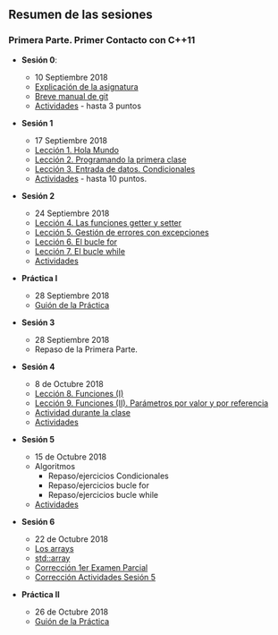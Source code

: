 
## Resumen de las sesiones 

### Primera Parte. Primer Contacto con C++11

  - **Sesión 0**: 
    - 10 Septiembre 2018
    - [Explicación de la asignatura](https://nebrija-my.sharepoint.com/:p:/g/personal/avalero_nebrija_es/Ea-TGKDi57VLi7X4OK3ujNcB95RyhQAKgDftdagdUmnF3A?e=rUXU8P)
    - [Breve manual de git](http://rogerdudler.github.io/git-guide/index.es.html)
    - [Actividades](https://nebrija-my.sharepoint.com/:p:/g/personal/avalero_nebrija_es/EWXknH-z5wFGuUnwJb5BejgBG1rt7aVsKsbTO3TYzRETkw?e=9EbgG9) - hasta 3 puntos

  - **Sesión 1**
    - 17 Septiembre 2018
    - [Lección 1. Hola Mundo](https://codebin.cc/2018/09/16/leccion-1-hola-mundo/)
    - [Lección 2. Programando la primera clase](https://codebin.cc/2018/09/16/leccion-2-programando-la-primera-clase/)
    - [Lección 3. Entrada de datos. Condicionales](https://codebin.cc/2018/09/16/leccion-3-entrada-de-datos-por-el-usuario-condicionales/)
    - [Actividades](https://nebrija-my.sharepoint.com/:p:/g/personal/avalero_nebrija_es/EVbx6OnZllxNgiaHdERugs8BwgmQvCWTTwKvIqjJh7-ErA?e=HBcqZg) - hasta 10 puntos.

  - **Sesión 2**
    - 24 Septiembre 2018
    - [Lección 4. Las funciones getter y setter](https://codebin.cc/2018/09/23/leccion-4-funciones-getter-y-setter/)
    - [Lección 5. Gestión de errores con excepciones](https://codebin.cc/2018/09/16/leccion-5-gestion-de-errores-con-excepciones/)
    - [Lección 6. El bucle for](https://codebin.cc/2018/09/16/leccion-6-el-bucle-for/)
    - [Lección 7. El bucle while](https://codebin.cc/2018/09/16/leccion-7-el-bucle-while/)
    - [Actividades](https://nebrija-my.sharepoint.com/:p:/g/personal/avalero_nebrija_es/Ee9fkBteT-9Mjhg-LDdsMvcBOBphN7_nZNiXYBgZ7nuZew?e=HC7jc8)
    
  - **Práctica I**
	- 28 Septiembre 2018
	- [Guión de la Práctica](https://github.com/Nebrija-Programacion-I-II/Programacion-I/blob/master/practicas/practica-I/enunciado.md)
    
  - **Sesión 3**
	- 28 Septiembre 2018
	- Repaso de la Primera Parte.


 - **Sesión 4**
	  - 8 de Octubre 2018
	  - [Lección 8. Funciones (I)](https://codebin.cc/2018/10/07/leccion-8-las-funciones-i/)
	  - [Lección 9. Funciones (II). Parámetros por valor y por referencia](https://codebin.cc/2018/10/07/leccion-9-las-funciones-ii-parametros-por-valor-y-por-referencia/)
	  - [Actividad durante la clase](https://github.com/Nebrija-Programacion-I-II/Programacion-I/blob/master/actividades/sesion4/actividadClase/enunciado.md)
	  - [Actividades](https://nebrija-my.sharepoint.com/:p:/g/personal/avalero_nebrija_es/EQZUkidoZztKl4pgpcXL2HwB-fcM9zmIrHaFiGzgtVXMEw?e=niHwis)

- **Sesión 5**
    - 15 de Octubre 2018
    - Algoritmos
      - Repaso/ejercicios Condicionales
      - Repaso/ejercicios bucle for
      - Repaso/ejercicios bucle while
    - [Actividades](https://github.com/Nebrija-Programacion-I-II/Programacion-I/blob/master/actividades/sesion5/readme.md)
    
- **Sesión 6**
    - 22 de Octubre 2018
    - [Los arrays](https://codebin.cc/2018/10/07/leccion-11-arrays/)
    - [std::array](https://codebin.cc/2018/10/07/leccion-12-stdarray/)
    - [Corrección 1er Examen Parcial](https://github.com/Nebrija-Programacion-I-II/Programacion-I/tree/master/examenes/Parcial1)
    - [Corrección Actividades Sesión 5](https://github.com/Nebrija-Programacion-I-II/Programacion-I/blob/master/actividades/sesion5/)

- **Práctica II**
    - 26 de Octubre 2018
    - [Guión de la Práctica](https://github.com/Nebrija-Programacion-I-II/Programacion-I/blob/master/practicas/practica-II/enunciado.md)
      
